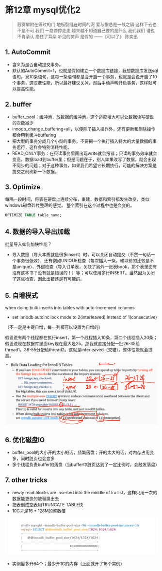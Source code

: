 # 第12章 mysql优化2

> 寂寞攀附在等过的门
地板裂缝在时间的河
爱与恨总是一线之隔
这样下去也不是不可
我们 一路停停走走
越来越不知道自己要的是什么
我们我们 谁也不肯承认
捂住了耳朵 听见的笑声 是假的
> ——《可以了》 陈奕迅

## 1. AutoCommit

- 含义为是否自动提交事务。
- 默认的AutoCommit=1，也就是假如建立一个数据库链接，我想数据库发送sql语句，发10条语句，这每一条语句都是会开启一个事务，也就是会说开启了10个事务，这浪费性能，所以最好建议关掉，然后手动声明开启事务，这样就可以提高性能。

## 2. buffer

- buffer_pool：缓冲池，放数据的缓冲池，这个适度增大可以让数据读写硬盘的次数减少
- innodb_change_buffering=all，以便除了插入操作外，还有更新和删除操作都会用到缓冲buffering
- 把大型的事务分成几个小型的事务，不要把一个执行插入特大的大量数据的事务运行，这样会特别消耗性能。
- READ_ONLY事务：在只读事务里面出现write就会报错；只读的事务效率就会变高，数据load到buffer里；但是问题在于，别人如果改写了数据，就会出现不同步的问题；对于这种事务，如果我们希望它长期执行，可能的解决方案是提交之前刷新一下数据。

## 3. Optimize

每隔一段时间，将表在硬盘上连续分布，重建，数据和索引都发生改变，类似windows磁盘碎片整理的感觉。
整个索引在这个过程中也是会变的。

```sql
OPTIMIZE TABLE table_name;
```

## 4. 数据的导入导出加载

批量导入如何加快性能？
- 导入数据（导入本质就是很多insert）时，可以关闭自动提交（不然一句话一个事务很低效），还有例如UNIQUE检查（每次插入一条，和以前的比较是不是unique）、外键检查（导入订单表，关联了另外一张表book，那个表里面有没有这本书？没有就是错误的！）等；可以使用多行INSERT。当然因为关闭了这些检查，因此出错还是有可能的。

## 5. 自增模式

when doing bulk inserts into tables with auto-increment columns:
- set innodb autoinc lock mode to 2(interleaved) instead of 1(consecutive)

（不一定是主键自增，每一列都可以设置为自增的）

假设说有两个线程都在执行insert，第一个线程插入10条，第二个线程插入20条；假设说现在数据库里面key现在最大是25，那我就直接分配一批26-35给thread1，36-55分配给thread2。这就是interleaved（交错）。整体性能就会提高。

![](./res/insert-opti.png)

## 6. 优化磁盘IO

- buffer_pool的大小开的太小的话，频繁落盘；开的太大的话，对内存占用变多，同时脏页也会变多
- 多个线程负责buffer的落盘（当buffer中脏页达到了一定比例时，会触发落盘）

## 7. other tricks

- newly read blocks are inserted into the middle of lru list，这样只用一次的数据能更快的被替换出去
- 把表删成空表用TRUNCATE TABLE快
- 10G才是16 * 128M的整数倍

![](./res/9g.png)

- 实例最多开64个；最少开1G的内存（上面就开了16个实例）